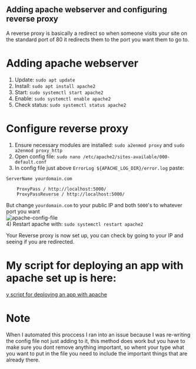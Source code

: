 ## Adding apache webserver and configuring reverse proxy

A reverse proxy is basically a redirect so when someone visits your site on the standard port of 80 it redirects them to the port you want them to go to.

# Adding apache webserver
1) Update: `sudo apt update`
2) Install: `sudo apt install apache2`
3) Start: `sudo systemctl start apache2`
4) Enable: `sudo systemctl enable apache2`
5) Check status: `sudo systemctl status apache2`

# Configure reverse proxy
1) Ensure necessary modules are installed: `sudo a2enmod proxy` and `sudo a2enmod proxy_http` 
2) Open config file: `sudo nano /etc/apache2/sites-available/000-default.conf`
3) In config file just above `ErrorLog ${APACHE_LOG_DIR}/error.log` paste:
```
ServerName yourdomain.com

    ProxyPass / http://localhost:5000/
    ProxyPassReverse / http://localhost:5000/
```
But change `yourdomain.com` to your public IP and both `5000`'s to whatever port you want<br>
![apache-config-file](../../readme-images/apache-config-file.png)<br>
4) Restart apache with: `sudo systemctl restart apache2`

Your Reverse proxy is now set up, you can check by going to your IP and seeing if you are redirected.

# My script for deploying an app with apache set up is here:
[y script for deploying an app with apache](../script-to-deploy-app-with-apache/README.md)

# Note
When I automated this proccess I ran into an issue because I was re-writing the config file not just adding to it, this method does work but you have to make sure you dont remove anything important, so whent your type what you want to put in the file you need to include the important things that are already there.